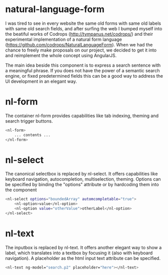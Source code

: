 # natural-language-form
I was tired to see in every website the same old forms with same old labels with same old search fields, and after surfing the web I bumped myself into the beatiful works of Codrops (http://tympanus.net/codrops/) and their experimental implementation of a natural form language (https://github.com/codrops/NaturalLanguageForm). 
When we had the chance to freely make proposals on our project, we decided to get it into and reimplement the whole concept using AngularJS.

The main idea beside this component is to express a search sentence with a meaningful phrase. If you does not have the power of a semantic search engine, or fixed predetermined fields this can be a good way to address the UI development in an elegant way.

# nl-form
The container nl-form provides capabilities like tab indexing, theming and search trigger buttons.
```sh
<nl-form>
	... contents ...
</nl-form>
```
# nl-select
The canonical selectbox is replaced by nl-select. It offers capabilities like keyboard navigation, autocompletion, multiselection, theming. Options can be specified by binding the "options" attribute or by hardcoding them into the component
```sh
<nl-select options="boundedArray" automcompletable="true">
	<nl-option>value</nl-option>
	<nl-option value="otherValue">otherLabel</nl-option>
</nl-select>
```

# nl-text
The inputbox is replaced by nl-text. It offers another elegant way to show a label, which translates into a textbox by focusing it (also with keyboard navigation). A placeholder as the html input text attribute can be specified.

```sh
<nl-text ng-model="search.p2" placeholder="here"></nl-text>
```